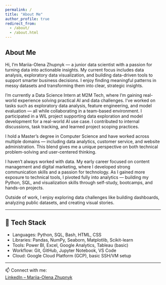 ```yaml
---
permalink: /
title: "About Me"
author_profile: true
redirect_from: 
  - /about/
  - /about.html
---
```


## About Me

Hi, I’m Mariia-Olena Zhupnyk — a junior data scientist with a passion for turning data into actionable insights. My current focus includes data analysis, exploratory data visualization, and building data-driven tools to support smarter business decisions. I enjoy finding meaningful patterns in messy datasets and transforming them into clear, strategic insights.

I’m currently a Data Science Intern at M2M Tech, where I’m gaining real-world experience solving practical AI and data challenges. I’ve worked on tasks such as exploratory data analysis, feature engineering, and model evaluation — all while collaborating in a team-based environment. I participated in a WIL project supporting data exploration and model development for a real-world AI use case. I contributed to internal discussions, task tracking, and learned project scoping practices.

I hold a Master’s degree in Computer Science and have worked across multiple domains — including data analytics, customer service, and website administration. This blend gives me a unique perspective on both technical problem-solving and user-centered thinking.

I haven’t always worked with data. My early career focused on content management and digital marketing, where I developed strong communication skills and a passion for technology. As I gained more exposure to technical tools, I pivoted fully into analytics — building my Python, SQL, and visualization skills through self-study, bootcamps, and hands-on projects.

Outside of work, I enjoy exploring data challenges like building dashboards, analyzing public datasets, and creating visual stories.

---

## 🔧 Tech Stack

- Languages: Python, SQL, Bash, HTML, CSS  
- Libraries: Pandas, NumPy, Seaborn, Matplotlib, Scikit-learn  
- Tools: Power BI, Excel, Google Analytics, Tableau (basic)  
- Workflow: Git, GitHub, Jupyter Notebook, VS Code  
- Cloud: Google Cloud Platform (GCP), basic SSH/VM setup  

---

📫 Connect with me:  
[LinkedIn – Mariia-Olena Zhupnyk](https://www.linkedin.com/in/helenzhupnyk/)
